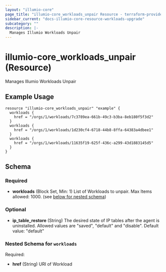 ```yaml
---
layout: "illumio-core"
page_title: "illumio-core_workloads_unpair Resource - terraform-provider-illumio-core"
sidebar_current: "docs-illumio-core-resource-workloads-upgrade"
subcategory: ""
description: |-
  Manages Illumio Workloads Unpair
---
```


# illumio-core_workloads_unpair (Resource)

Manages Illumio Workloads Unpair

Example Usage
------------

```hcl
resource "illumio-core_workloads_unpair" "example" {
  workloads {
    href = "/orgs/1/workloads/7c3789ea-661b-49c3-b3ba-8eb180f5f3d2"
  }
  workloads {
    href = "/orgs/1/workloads/1d230cf4-6718-44b8-8ffa-64383a4dbee1"
  }
  workloads {
    href = "/orgs/1/workloads/11635f19-625f-436c-a299-43d1883145d5"
  }
}

```

## Schema

### Required

- **workloads** (Block Set, Min: 1) List of Workloads to unpair. Max Items allowed: 1000. (see [below for nested schema](#nestedblock--workloads))

### Optional

- **ip_table_restore** (String) The desired state of IP tables after the agent is uninstalled. Allowed values are "saved", "default" and "disable". Default value: "default"

<a id="nestedblock--workloads"></a>
### Nested Schema for `workloads`

Required:

- **href** (String) URI of Workload


